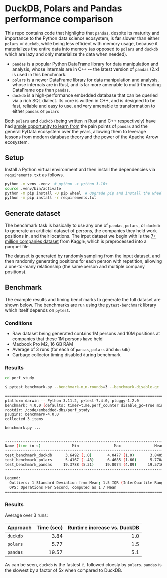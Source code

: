 # DuckDB, Polars and Pandas performance comparison

This repo contains code that highlights that `pandas`, despite its maturity and importance to the Python data science ecosystem, is **far** slower than either `polars` or `duckdb`, while being less efficient with memory usage, because it materializes the entire data into memory (as opposed to `polars` and `duckdb` which are lazy and only materialize the data when needed).

* `pandas` is a popular Python DataFrame library for data manipulation and analysis, whose internals are in C++ -- the latest version of `pandas` (2.x) is used in this benchmark.
* `polars` is a newer DataFrame library for data manipulation and analysis, whose internals are in Rust, and is far more amenable to multi-threading DataFrame ops than `pandas`.
* `duckdb` is a high-performance embedded database that can be queried via a rich SQL dialect. Its core is written in C++, and is designed to be fast, reliable and easy to use, and very amenable to transformation to either `pandas` or `polars`

Both `polars` and `duckdb` (being written in Rust and C++ respectively) have had [ample opportunity to learn from](https://twitter.com/datapythonista/status/1692452584785580111) the pain points of `pandas` and the general PyData ecosystem over the years, allowing them to leverage lessons from modern database theory and the power of the Apache Arrow ecosystem.

## Setup

Install a Python virtual environment and then install the dependencies via `requirements.txt` as follows.

```sh
python -m venv .venv  # python -> python 3.10+
source .venv/bin/activate
python -m pip install -U pip wheel  # Upgrade pip and install the wheel package first
python -m pip install -r requirements.txt
```

## Generate dataset

The benchmark task is basically to use any one of `pandas`, `polars`, or `duckdb` to generate an artificial dataset of persons, the companies they held work positions in, and their locations. The input dataset we begin with is the [7+ million companies dataset](https://www.kaggle.com/datasets/peopledatalabssf/free-7-million-company-dataset) from Kaggle, which is preprocessed into a parquet file.

The dataset is generated by randomly sampling from the input dataset, and then randomly generating positions for each person with repetition, allowing a one-to-many relationship (the same person and multiple company positions).

## Benchmark

The example results and timing benchmarks to generate the full dataset are shown below. The benchmarks are run using the `pytest-benchmark` library which itself depends on `pytest`.

### Conditions

* Raw dataset being generated contains 1M persons and 10M positions at companies that these 1M persons have held
* Macbook Pro M2, 16 GB RAM
* Average of 3 runs (for each of `pandas`, `polars` and `duckdb`)
* Garbage collector timing disabled during benchmark

### Results

```sh
cd perf_study
```


```sh
$ pytest benchmark.py --benchmark-min-rounds=3 --benchmark-disable-gc

==================================================================================================== test session starts ====================================================================================================
platform darwin -- Python 3.11.2, pytest-7.4.0, pluggy-1.2.0
benchmark: 4.0.0 (defaults: timer=time.perf_counter disable_gc=True min_rounds=3 min_time=0.000005 max_time=1.0 calibration_precision=10 warmup=False warmup_iterations=100000)
rootdir: /code/embedded-dbs/perf_study
plugins: benchmark-4.0.0
collected 3 items                                                                                                                                                                                                           

benchmark.py ...                                                                                                                                                                                                      [100%]


---------------------------------------------------------------------------------- benchmark: 3 tests ----------------------------------------------------------------------------------
Name (time in s)              Min                Max               Mean            StdDev             Median               IQR            Outliers     OPS            Rounds  Iterations
----------------------------------------------------------------------------------------------------------------------------------------------------------------------------------------
test_benchmark_duckdb      3.6492 (1.0)       4.0477 (1.0)       3.8405 (1.0)      0.1998 (1.0)       3.8245 (1.0)      0.2989 (1.0)           1;0  0.2604 (1.0)           3           1
test_benchmark_polars      5.4167 (1.48)      6.4685 (1.60)      5.7704 (1.50)     0.6046 (3.03)      5.4260 (1.42)     0.7888 (2.64)          1;0  0.1733 (0.67)          3           1
test_benchmark_pandas     19.3788 (5.31)     19.8074 (4.89)     19.5716 (5.10)     0.2175 (1.09)     19.5287 (5.11)     0.3215 (1.08)          1;0  0.0511 (0.20)          3           1
----------------------------------------------------------------------------------------------------------------------------------------------------------------------------------------

Legend:
  Outliers: 1 Standard Deviation from Mean; 1.5 IQR (InterQuartile Range) from 1st Quartile and 3rd Quartile.
  OPS: Operations Per Second, computed as 1 / Mean
=============================================================================================== 3 passed in 144.33s (0:02:24) ===============================================================================================
```

### Results

Average over 3 runs:


| Approach | Time (sec) | Runtime increase vs. DuckDB
|---------|----------: | --------------:
| `duckdb` | 3.84 | 1.0
| `polars` | 5.77 | 1.5
| `pandas` | 19.57 | 5.1

As can be seen, `duckdb` is the fastest 🔥, followed cloesly by `polars`. `pandas` is the slowest by a factor of 5x when compared to DuckDB.
